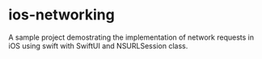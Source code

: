 # ios-networking

A sample project demostrating the implementation of network requests in iOS using swift with SwiftUI and NSURLSession class.
